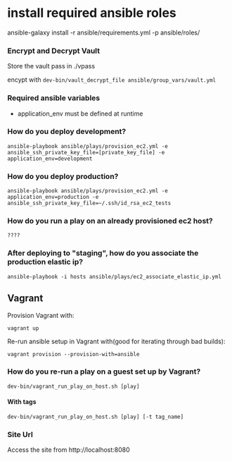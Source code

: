# install required ansible roles

ansible-galaxy install -r ansible/requirements.yml -p ansible/roles/

### Encrypt and Decrypt Vault

Store the vault pass in ./vpass

encypt with `dev-bin/vault_decrypt_file ansible/group_vars/vault.yml`

### Required ansible variables

* application_env must be defined at runtime

### How do you deploy development?

```
ansible-playbook ansible/plays/provision_ec2.yml -e ansible_ssh_private_key_file=[private_key_file] -e application_env=development
```

### How do you deploy production?

```
ansible-playbook ansible/plays/provision_ec2.yml -e application_env=production -e ansible_ssh_private_key_file=~/.ssh/id_rsa_ec2_tests

```

### How do you run a play on an already provisioned ec2 host?

```
????
```

### After deploying to "staging", how do you associate the production elastic ip?

`ansible-playbook -i hosts ansible/plays/ec2_associate_elastic_ip.yml`

## Vagrant

Provision Vagrant with:

`vagrant up`

Re-run ansible setup in Vagrant with(good for iterating through bad builds):

`vagrant provision --provision-with=ansible`

### How do you re-run a play on a guest set up by Vagrant?

`dev-bin/vagrant_run_play_on_host.sh [play]`

#### With tags

`dev-bin/vagrant_run_play_on_host.sh [play] [-t tag_name]`

### Site Url

Access the site from http://localhost:8080
